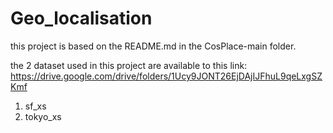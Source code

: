 # Geo_localisation
this project is based on the README.md in the CosPlace-main folder.

the 2 dataset used in this project are available to this link:
https://drive.google.com/drive/folders/1Ucy9JONT26EjDAjIJFhuL9qeLxgSZKmf

1. sf_xs
2. tokyo_xs
